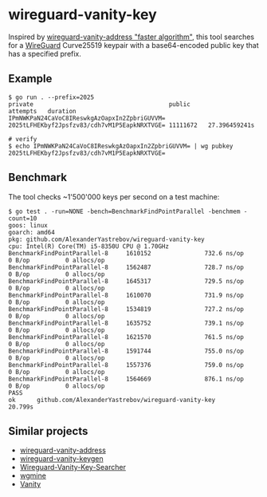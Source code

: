 # wireguard-vanity-key

Inspired by [wireguard-vanity-address "faster algorithm"](https://github.com/warner/wireguard-vanity-address/pull/15),
this tool searches for a [WireGuard](https://www.wireguard.com/) Curve25519 keypair
with a base64-encoded public key that has a specified prefix.

## Example

```console
$ go run . --prefix=2025
private                                      public                                       attempts   duration
IPmNWKPaN24CaVoC8IReswkgAzOapxIn2ZpbriGUVVM= 2025tLFHEKbyf2Jpsfzv83/cdh7vM1P5EapkNRXTVGE= 11111672   27.396459241s

# verify
$ echo IPmNWKPaN24CaVoC8IReswkgAzOapxIn2ZpbriGUVVM= | wg pubkey 
2025tLFHEKbyf2Jpsfzv83/cdh7vM1P5EapkNRXTVGE=
```

## Benchmark

The tool checks ~1'500'000 keys per second on a test machine:

```console
$ go test . -run=NONE -bench=BenchmarkFindPointParallel -benchmem -count=10
goos: linux
goarch: amd64
pkg: github.com/AlexanderYastrebov/wireguard-vanity-key
cpu: Intel(R) Core(TM) i5-8350U CPU @ 1.70GHz
BenchmarkFindPointParallel-8     1610152               732.6 ns/op             0 B/op          0 allocs/op
BenchmarkFindPointParallel-8     1562487               728.7 ns/op             0 B/op          0 allocs/op
BenchmarkFindPointParallel-8     1645317               729.5 ns/op             0 B/op          0 allocs/op
BenchmarkFindPointParallel-8     1610070               731.9 ns/op             0 B/op          0 allocs/op
BenchmarkFindPointParallel-8     1534819               727.2 ns/op             0 B/op          0 allocs/op
BenchmarkFindPointParallel-8     1635752               739.1 ns/op             0 B/op          0 allocs/op
BenchmarkFindPointParallel-8     1621570               761.5 ns/op             0 B/op          0 allocs/op
BenchmarkFindPointParallel-8     1591744               755.0 ns/op             0 B/op          0 allocs/op
BenchmarkFindPointParallel-8     1557376               759.0 ns/op             0 B/op          0 allocs/op
BenchmarkFindPointParallel-8     1564669               876.1 ns/op             0 B/op          0 allocs/op
PASS
ok      github.com/AlexanderYastrebov/wireguard-vanity-key      20.799s
```

## Similar projects

* [wireguard-vanity-address](https://github.com/warner/wireguard-vanity-address)
* [wireguard-vanity-keygen](https://github.com/axllent/wireguard-vanity-keygen)
* [Wireguard-Vanity-Key-Searcher](https://github.com/volleybus/Wireguard-Vanity-Key-Searcher)
* [wgmine](https://github.com/thatsed/wgmine)
* [Vanity](https://github.com/samuel-lucas6/Vanity)
